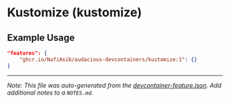 
# Kustomize (kustomize)



## Example Usage

```json
"features": {
    "ghcr.io/NafiAsib/audacious-devcontainers/kustomize:1": {}
}
```





---

_Note: This file was auto-generated from the [devcontainer-feature.json](https://github.com/NafiAsib/audacious-devcontainers/blob/main/src/kustomize/devcontainer-feature.json).  Add additional notes to a `NOTES.md`._
